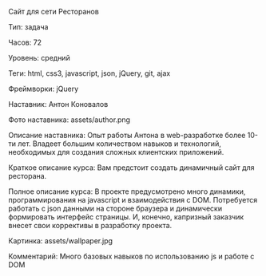 Сайт для сети Ресторанов

Тип: задача

Часов: 72

Уровень: средний

Теги: html, css3, javascript, json, jQuery, git, ajax

Фреймворки: jQuery

Наставник: Антон Коновалов

Фото наставника: assets/author.png

Описание наставника: Опыт работы Антона в web-разработке более 10-ти лет. Владеет большим количеством навыков и технологий, необходимых для создания сложных клиентских приложений.

Краткое описание курса: Вам предстоит создать динамичный сайт для ресторана.

Полное описание курса: В проекте предусмотрено много динамики, программирования на javascript и взаимодействия с DOM. Потребуется работать с json данными на стороне браузера и динамически формировать интерфейс страницы.
И, конечно, капризный заказчик внесет свои коррективы в разработку проекта.

Картинка: assets/wallpaper.jpg

Комментарий: Много базовых навыков по использованию js и работе с DOM